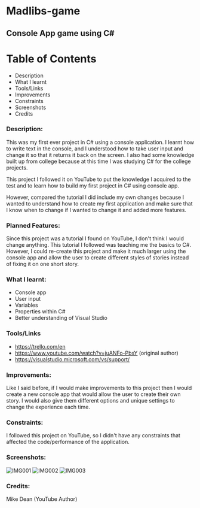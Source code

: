 # Madlibs-game

## Console App game using C#

# Table of Contents
- Description
- What I learnt
- Tools/Links
- Improvements
- Constraints
- Screenshots
- Credits


### Description:

This was my first ever project in C# using a console application. I learnt how to write text in the console, and I understood how to take user input and change it so that it returns it back on the screen. I also had some knowledge built up from college because at this time I was studying C# for the college projects.

This project I followed it on YouTube to put the knowledge I acquired to the test and to learn how to build my first project in C# using console app.

However, compared the tutorial I did include my own changes because I wanted to understand how to create my first application and make sure that I know when to change if I wanted to change it and added more features.

### Planned Features:

Since this project was a tutorial I found on YouTube, I don't think I would change anything. This tutorial I followed was teaching me the basics to C#. However, I could re-create this project and make it much larger using the console app and allow the user to create different styles of stories instead of fixing it on one short story. 

### What I learnt:
- Console app
- User input
- Variables
- Properties within C#
- Better understanding of Visual Studio

### Tools/Links
- https://trello.com/en
- https://www.youtube.com/watch?v=juANFo-PbsY (original author)
- https://visualstudio.microsoft.com/vs/support/

### Improvements:

Like I said before, if I would make improvements to this project then I would create a new console app that would allow the user to create their own story. I would also give them different options and unique settings to change the experience each time.

### Constraints:

I followed this project on YouTube, so I didn't have any constraints that affected the code/performance of the application.

### Screenshots:
![IMG001](https://user-images.githubusercontent.com/45819118/72207744-b33a4a00-3493-11ea-9138-d4ccc586d6bb.PNG)
![IMG002](https://user-images.githubusercontent.com/45819118/72207745-b33a4a00-3493-11ea-978e-0d3eeaebda52.PNG)
![IMG003](https://user-images.githubusercontent.com/45819118/72207746-b3d2e080-3493-11ea-8d55-17d2b0e15337.PNG)


### Credits:
Mike Dean (YouTube Author)
